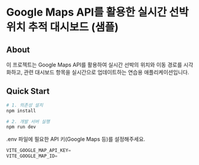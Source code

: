 # Google Maps API를 활용한 실시간 선박 위치 추적 대시보드 (샘플)

## About

이 프로젝트는 Google Maps API를 활용하여 실시간 선박의 위치와 이동 경로를 시각화하고, 관련 대시보드 항목을 실시간으로 업데이트하는 연습용 애플리케이션입니다.

## Quick Start

```bash
# 1. 의존성 설치
npm install

# 2. 개발 서버 실행
npm run dev
```

.env 파일에 필요한 API 키(Google Maps 등)를 설정해주세요.

```js
VITE_GOOGLE_MAP_API_KEY=
VITE_GOOGLE_MAP_ID=

```
